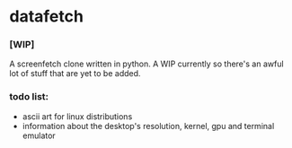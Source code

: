 # datafetch
### [WIP]

A screenfetch clone written in python. A WIP currently so there's an awful lot of stuff that are yet to be added. 

### todo list:

* ascii art for linux distributions
* information about the desktop's resolution, kernel, gpu and terminal emulator 
